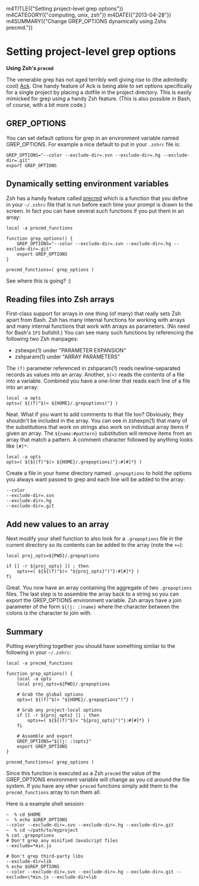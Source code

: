 m4TITLE({"Setting project-level grep options"})
m4CATEGORY({"computing, unix, zsh"})
m4DATE({"2013-04-28"})
m4SUMMARY({"Change GREP_OPTIONS dynamically using Zshs precmd."})

Setting project-level grep options
==================================

**Using Zsh's `precmd`**

The venerable grep has not aged terribly well giving rise to (the
admitedly cool) [Ack](http://beyondgrep.com/). One handy feature of Ack
is being able to set options specifically for a single project by
placing a dotfile in the project directory. This is easily mimicked for
grep using a handy Zsh feature. (This is also possible in Bash, of
course, with a bit more code.)

GREP_OPTIONS
-------------

You can set default options for grep in an environment variable named
GREP_OPTIONS. For example a nice default to put in your `.zshrc` file
is:

    GREP_OPTIONS="--color --exclude-dir=.svn --exclude-dir=.hg --exclude-dir=.git"
    export GREP_OPTIONS

Dynamically setting environment variables
-----------------------------------------

Zsh has a handy feature called
[precmd](http://zsh.sourceforge.net/Doc/Release/Functions.html) which is
a function that you define in your `~/.zshrc` file that is run before
each time your prompt is drawn to the screen. In fact you can have
several such functions if you put them in an array:

    local -a precmd_functions

    function grep_options() {
        GREP_OPTIONS="--color --exclude-dir=.svn --exclude-dir=.hg --exclude-dir=.git"
        export GREP_OPTIONS
    }

    precmd_functions=( grep_options )

See where this is going? :)

Reading files into Zsh arrays
-----------------------------

First-class support for arrays in one thing (of many) that really sets
Zsh apart from Bash. Zsh has many internal functions for working with
arrays and many internal functions that work with arrays as parameters.
(No need for Bash's `IFS` bullshit.) You can see many such functions by
referencing the following two Zsh manpages:

-   zshexpn(1) under "PARAMETER EXPANSION"
-   zshparam(1) under "ARRAY PARAMETERS"

The `(f)` parameter referenced in zshparam(1) reads newline-separated
records as values into an array. Another, `$(<)` reads the contents of a
file into a variable. Combined you have a one-liner that reads each line
of a file into an array:

    local -a opts
    opts=( ${(f)"$(< ${HOME}/.grepoptions)"} )

Neat. What if you want to add comments to that file too? Obviously, they
shouldn't be included in the array. You can see in zshexpn(1) that many
of the substitutions that work on strings also work on individual array
items if given an array. The `${name:#pattern}` substitution will remove
items from an array that match a pattern. A comment character followed
by anything looks like `[#]*`:

    local -a opts
    opts=( ${${(f)"$(< ${HOME}/.grepoptions)"}:#[#]*} )

Create a file in your home directory named `.grepoptions` to hold the
options you always want passed to grep and each line will be added to
the array:

    --color
    --exclude-dir=.svn
    --exclude-dir=.hg
    --exclude-dir=.git

Add new values to an array
--------------------------

Next modify your shell function to also look for a `.grepoptions` file
in the current directory so its contents can be added to the array (note
the `+=`):

    local proj_opts=${PWD}/.grepoptions

    if [[ -r ${proj_opts} ]] ; then
        opts+=( ${${(f)"$(< "${proj_opts}")"}:#[#]*} )
    fi

Great. You now have an array containing the aggregate of two
`.grepoptions` files. The last step is to assemble the array back to a
string so you can export the GREP_OPTIONS environment variable. Zsh
arrays have a join parameter of the form `${(j: :)name}` where the
character between the colons is the character to join with.

Summary
-------

Putting everything together you should have something similar to the
following in your `~/.zshrc`:

    local -a precmd_functions

    function grep_options() {
        local -a opts
        local proj_opts=${PWD}/.grepoptions

        # Grab the global options
        opts=( ${(f)"$(< "${HOME}/.grepoptions")"} )

        # Grab any project-local options
        if [[ -r ${proj_opts} ]] ; then
            opts+=( ${${(f)"$(< "${proj_opts}")"}:#[#]*} )
        fi

        # Assemble and export
        GREP_OPTIONS="${(j: :)opts}"
        export GREP_OPTIONS
    }

    precmd_functions=( grep_options )

Since this function is executed as a Zsh `precmd` the value of the
GREP_OPTIONS environment variable will change as you cd around the file
system. If you have any other `precmd` functions simply add them to the
`precmd_functions` array to run them all.

Here is a example shell session:

    ~  % cd $HOME
    ~  % echo $GREP_OPTIONS
    --color --exclude-dir=.svn --exclude-dir=.hg --exclude-dir=.git
    ~  % cd ~/path/to/myproject
    % cat .grepoptions
    # Don't grep any minified JavaScript files
    --exclude=*min.js

    # Don't grep third-party libs
    --exclude-dir=lib
    % echo $GREP_OPTIONS
    --color --exclude-dir=.svn --exclude-dir=.hg --exclude-dir=.git --exclude=\*min.js --exclude-dir=lib
